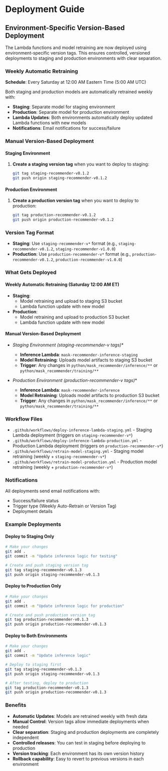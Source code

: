 # Deployment Guide

## Environment-Specific Version-Based Deployment

The Lambda functions and model retraining are now deployed using environment-specific version tags. This ensures controlled, versioned deployments to staging and production environments with clear separation.

### Weekly Automatic Retraining

**Schedule**: Every Saturday at 12:00 AM Eastern Time (5:00 AM UTC)

Both staging and production models are automatically retrained weekly with:
- **Staging**: Separate model for staging environment
- **Production**: Separate model for production environment
- **Lambda Updates**: Both environments automatically deploy updated Lambda functions with new models
- **Notifications**: Email notifications for success/failure

### Manual Version-Based Deployment

#### Staging Environment
1. **Create a staging version tag** when you want to deploy to staging:
   ```bash
   git tag staging-recommender-v0.1.2
   git push origin staging-recommender-v0.1.2
   ```

#### Production Environment
1. **Create a production version tag** when you want to deploy to production:
   ```bash
   git tag production-recommender-v0.1.2
   git push origin production-recommender-v0.1.2
   ```

### Version Tag Format

- **Staging**: Use `staging-recommender-v*` format (e.g., `staging-recommender-v0.1.2`, `staging-recommender-v1.0.0`)
- **Production**: Use `production-recommender-v*` format (e.g., `production-recommender-v0.1.2`, `production-recommender-v1.0.0`)

### What Gets Deployed

#### Weekly Automatic Retraining (Saturday 12:00 AM ET)
- **Staging**: 
  - Model retraining and upload to staging S3 bucket
  - Lambda function update with new model
- **Production**: 
  - Model retraining and upload to production S3 bucket
  - Lambda function update with new model

#### Manual Version-Based Deployment
- **Staging Environment (staging-recommender-v* tags)**
  - **Inference Lambda**: `mask-recommender-inference-staging`
  - **Model Retraining**: Uploads model artifacts to staging S3 bucket
  - **Trigger**: Any changes in `python/mask_recommender/inference/**` or `python/mask_recommender/training/**`

- **Production Environment (production-recommender-v* tags)**
  - **Inference Lambda**: `mask-recommender-inference`
  - **Model Retraining**: Uploads model artifacts to production S3 bucket
  - **Trigger**: Any changes in `python/mask_recommender/inference/**` or `python/mask_recommender/training/**`

### Workflow Files

- `.github/workflows/deploy-inference-lambda-staging.yml` - Staging Lambda deployment (triggers on `staging-recommender-v*`)
- `.github/workflows/deploy-inference-lambda-production.yml` - Production Lambda deployment (triggers on `production-recommender-v*`)
- `.github/workflows/retrain-model-staging.yml` - Staging model retraining (weekly + `staging-recommender-v*`)
- `.github/workflows/retrain-model-production.yml` - Production model retraining (weekly + `production-recommender-v*`)

### Notifications

All deployments send email notifications with:
- Success/failure status
- Trigger type (Weekly Auto-Retrain or Version Tag)
- Deployment details

### Example Deployments

#### Deploy to Staging Only
```bash
# Make your changes
git add .
git commit -m "Update inference logic for testing"

# Create and push staging version tag
git tag staging-recommender-v0.1.3
git push origin staging-recommender-v0.1.3
```

#### Deploy to Production Only
```bash
# Make your changes
git add .
git commit -m "Update inference logic for production"

# Create and push production version tag
git tag production-recommender-v0.1.3
git push origin production-recommender-v0.1.3
```

#### Deploy to Both Environments
```bash
# Make your changes
git add .
git commit -m "Update inference logic"

# Deploy to staging first
git tag staging-recommender-v0.1.3
git push origin staging-recommender-v0.1.3

# After testing, deploy to production
git tag production-recommender-v0.1.3
git push origin production-recommender-v0.1.3
```

### Benefits

- **Automatic Updates**: Models are retrained weekly with fresh data
- **Manual Control**: Version tags allow immediate deployments when needed
- **Clear separation**: Staging and production deployments are completely independent
- **Controlled releases**: You can test in staging before deploying to production
- **Version tracking**: Each environment has its own version history
- **Rollback capability**: Easy to revert to previous versions in each environment 